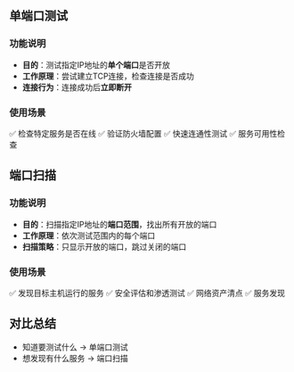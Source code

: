 单端口测试
------------

### 功能说明

* **目的**：测试指定IP地址的**单个端口**是否开放
* **工作原理**：尝试建立TCP连接，检查连接是否成功
* **连接行为**：连接成功后**立即断开**

### 使用场景

✅ 检查特定服务是否在线
✅ 验证防火墙配置
✅ 快速连通性测试
✅ 服务可用性检查

端口扫描
-----------

### 功能说明

* **目的**：扫描指定IP地址的**端口范围**，找出所有开放的端口
* **工作原理**：依次测试范围内的每个端口
* **扫描策略**：只显示开放的端口，跳过关闭的端口

### 使用场景

✅ 发现目标主机运行的服务
✅ 安全评估和渗透测试
✅ 网络资产清点
✅ 服务发现



## 对比总结

* 知道要测试什么 → 单端口测试
* 想发现有什么服务 → 端口扫描


